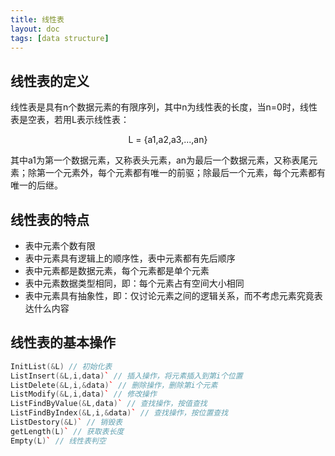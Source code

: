 ```yaml
---
title: 线性表
layout: doc
tags: [data structure]
---
```


## 线性表的定义
线性表是具有n个数据元素的有限序列，其中n为线性表的长度，当n=0时，线性表是空表，若用L表示线性表：

<p align="center">L = {a1,a2,a3,...,an}</p>

其中a1为第一个数据元素，又称表头元素，an为最后一个数据元素，又称表尾元素；除第一个元素外，每个元素都有唯一的前驱；除最后一个元素，每个元素都有唯一的后继。

## 线性表的特点

* 表中元素个数有限
* 表中元素具有逻辑上的顺序性，表中元素都有先后顺序
* 表中元素都是数据元素，每个元素都是单个元素
* 表中元素数据类型相同，即：每个元素占有空间大小相同
* 表中元素具有抽象性，即：仅讨论元素之间的逻辑关系，而不考虑元素究竟表达什么内容

## 线性表的基本操作
```cpp
InitList(&L) // 初始化表
ListInsert(&L,i,data)` // 插入操作，将元素插入到第i个位置
ListDelete(&L,i,&data)` // 删除操作，删除第i个元素
ListModify(&L,i,data)` // 修改操作
ListFindByValue(&L,data)` // 查找操作，按值查找
ListFindByIndex(&L,i,&data)` // 查找操作，按位置查找
ListDestory(&L)` // 销毁表
getLength(L)` // 获取表长度
Empty(L)` // 线性表判空
```

